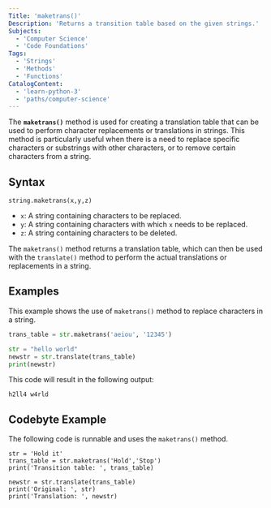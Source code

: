 ```yaml
---
Title: 'maketrans()'
Description: 'Returns a transition table based on the given strings.'
Subjects:
  - 'Computer Science'
  - 'Code Foundations'
Tags:
  - 'Strings'
  - 'Methods'
  - 'Functions'
CatalogContent:
  - 'learn-python-3'
  - 'paths/computer-science'
---
```


The **`maketrans()`** method is used for creating a translation table that can be used to perform character replacements or translations in strings. This method is particularly useful when there is a need to replace specific characters or substrings with other characters, or to remove certain characters from a string.

## Syntax

```pseudo
string.maketrans(x,y,z)
```

- `x`: A string containing characters to be replaced.
- `y`: A string containing characters with which `x` needs to be replaced.
- `z`: A string containing characters to be deleted.

The `maketrans()` method returns a translation table, which can then be used with the `translate()` method to perform the actual translations or replacements in a string.

## Examples

This example shows the use of `maketrans()` method to replace characters in a string.

```python
trans_table = str.maketrans('aeiou', '12345')

str = "hello world"
newstr = str.translate(trans_table)
print(newstr)
```

This code will result in the following output:

```shell
h2ll4 w4rld
```

## Codebyte Example

The following code is runnable and uses the `maketrans()` method.

```codebyte/python
str = 'Hold it'
trans_table = str.maketrans('Hold','Stop')
print('Transition table: ', trans_table)

newstr = str.translate(trans_table)
print('Original: ', str)
print('Translation: ', newstr)
```
